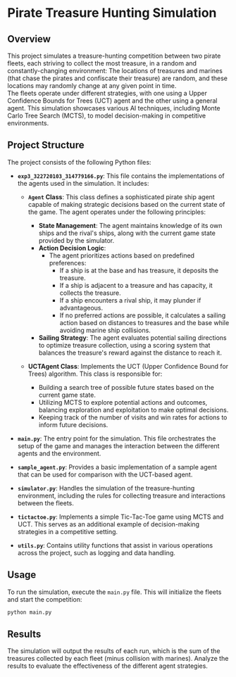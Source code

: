 # Pirate Treasure Hunting Simulation

## Overview

This project simulates a treasure-hunting competition between two pirate fleets, each striving to collect the most treasure, in a random and constantly-changing environment: The locations of treasures and marines (that chase the pirates and confiscate their treasure) are random, and these locations may randomly change at any given point in time.    
The fleets operate under different strategies, with one using a Upper Confidence Bounds for Trees (UCT) agent and the other using a general agent. This simulation showcases various AI techniques, including Monte Carlo Tree Search (MCTS), to model decision-making in competitive environments.

## Project Structure

The project consists of the following Python files:

- **`exp3_322720103_314779166.py`**: 
  This file contains the implementations of the agents used in the simulation. It includes:
  
  - **`Agent` Class**: 
    This class defines a sophisticated pirate ship agent capable of making strategic decisions based on the current state of the game. The agent operates under the following principles:
    - **State Management**: The agent maintains knowledge of its own ships and the rival's ships, along with the current game state provided by the simulator.
    - **Action Decision Logic**: 
      - The agent prioritizes actions based on predefined preferences:
        - If a ship is at the base and has treasure, it deposits the treasure.
        - If a ship is adjacent to a treasure and has capacity, it collects the treasure.
        - If a ship encounters a rival ship, it may plunder if advantageous.
        - If no preferred actions are possible, it calculates a sailing action based on distances to treasures and the base while avoiding marine ship collisions.
    - **Sailing Strategy**: The agent evaluates potential sailing directions to optimize treasure collection, using a scoring system that balances the treasure's reward against the distance to reach it.

  - **UCTAgent Class**: Implements the UCT (Upper Confidence Bound for Trees) algorithm. This class is responsible for:
    - Building a search tree of possible future states based on the current game state.
    - Utilizing MCTS to explore potential actions and outcomes, balancing exploration and exploitation to make optimal decisions.
    - Keeping track of the number of visits and win rates for actions to inform future decisions.
    
- **`main.py`**: The entry point for the simulation. This file orchestrates the setup of the game and manages the interaction between the different agents and the environment.
  
- **`sample_agent.py`**: Provides a basic implementation of a sample agent that can be used for comparison with the UCT-based agent.
  
- **`simulator.py`**: Handles the simulation of the treasure-hunting environment, including the rules for collecting treasure and interactions between the fleets.
  
- **`tictactoe.py`**: Implements a simple Tic-Tac-Toe game using MCTS and UCT. This serves as an additional example of decision-making strategies in a competitive setting.

- **`utils.py`**: Contains utility functions that assist in various operations across the project, such as logging and data handling.


## Usage

To run the simulation, execute the `main.py` file. This will initialize the fleets and start the competition:

```bash
python main.py
```


## Results

The simulation will output the results of each run, which is the sum of the treasures collected by each fleet (minus collision with marines). Analyze the results to evaluate the effectiveness of the different agent strategies.
